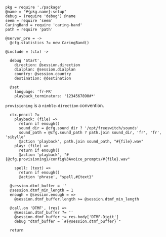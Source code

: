     pkg = require './package'
    @name = "#{pkg.name}:setup"
    debug = (require 'debug') @name
    seem = require 'seem'
    CaringBand = require 'caring-band'
    path = require 'path'

    @server_pre = ->
      @cfg.statistics ?= new CaringBand()

    @include = (ctx) ->

      debug 'Start',
        direction: @session.direction
        dialplan: @session.dialplan
        country: @session.country
        destination: @destination

      @set
        language: 'fr-FR'
        playback_terminators: '1234567890#*'

`provisioning` is a `nimble-direction` convention.

      ctx.pencil ?=
        playback: (file) =>
          return if enough()
          sound_dir = @cfg.sound_dir ? '/opt/freeswitch/sounds'
          sound_path = @cfg.sound_path ? path.join sound_dir, 'fr', 'fr', 'sibylle'
          @action 'playback', path.join sound_path, "#{file}.wav"
        play: (file) =>
          return if enough()
          @action 'playback', "#{@cfg.provisioning}/config%3Avoice_prompts/#{file}.wav"

        spell: (text) =>
          return if enough()
          @action 'phrase', "spell,#{text}"

      @session.dtmf_buffer = ''
      @session.dtmf_min_length = 1
      enough = @session.enough = =>
        @session.dtmf_buffer.length >= @session.dtmf_min_length

      @call.on 'DTMF', (res) =>
        @session.dtmf_buffer ?= ''
        @session.dtmf_buffer += res.body['DTMF-Digit']
        debug "dtmf_buffer = `#{@session.dtmf_buffer}`"

      return
